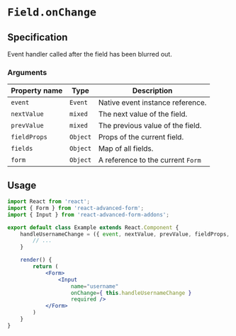 # `Field.onChange`

## Specification
Event handler called after the field has been blurred out.

### Arguments

| Property name | Type | Description |
| ------------- | ---- | ----------- |
| `event` | `Event` | Native event instance reference. |
| `nextValue` | `mixed` | The next value of the field. |
| `prevValue` | `mixed` | The previous value of the field. |
| `fieldProps` | `Object` | Props of the current field. |
| `fields` | `Object` | Map of all fields. |
| `form` | `Object` | A reference to the current `Form` |

## Usage
```jsx
import React from 'react';
import { Form } from 'react-advanced-form';
import { Input } from 'react-advanced-form-addons';

export default class Example extends React.Component {
    handleUsernameChange = ({ event, nextValue, prevValue, fieldProps, fields, form }) => {
        // ...
    }

    render() {
        return (
            <Form>
                <Input
                    name="username"
                    onChange={ this.handleUsernameChange }
                    required />
            </Form>
        )
    }
}
```
